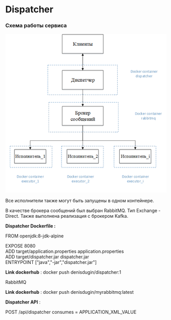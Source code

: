 # Dispatcher
### Схема работы сервиса
![scheme](scheme.png)

Все исполнители также могут быть запущены в одном контейнере.

В качестве брокера сообщений был выбран RabbitMQ. Тип Exchange - Direct.
Также выполнена реализация с брокером Kafka.


**Dispatcher Dockerfile :**

FROM openjdk:8-jdk-alpine

EXPOSE 8080  
ADD target/application.properties application.properties  
ADD target/dispatcher.jar dispatcher.jar  
ENTRYPOINT ["java","-jar","dispatcher.jar"]

**Link dockerhub** :  docker push denisdugin/dispatcher:1

RabbitMQ

**Link dockerhub** :  docker push denisdugin/myrabbitmq:latest


**Dispatcher API** : 

POST /api/dispatcher
consumes = APPLICATION_XML_VALUE

